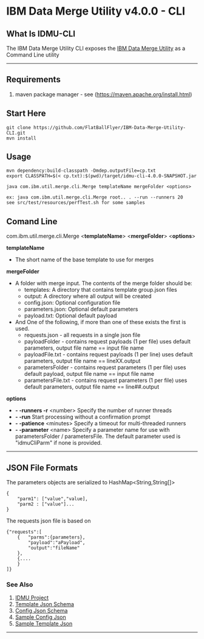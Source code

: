 # IBM Data Merge Utility v4.0.0 - CLI

## What Is IDMU-CLI
The IBM Data Merge Utility CLI exposes the [IBM Data Merge Utility](http://flatballflyer.github.io/IBM-Data-Merge-Utility/) as a Command Line utility

---

## Requirements
1. maven package manager - see (https://maven.apache.org/install.html)

## Start Here

```
git clone https://github.com/FlatBallFlyer/IBM-Data-Merge-Utility-CLI.git
mvn install
```

## Usage

```
mvn dependency:build-classpath -Dmdep.outputFile=cp.txt
export CLASSPATH=$(< cp.txt):$(pwd)/target/idmu-cli-4.0.0-SNAPSHOT.jar

java com.ibm.util.merge.cli.Merge templateName mergeFolder <options>

ex: java com.ibm.util.merge.cli.Merge root.. . --run --runners 20
see src/test/resources/perfTest.sh for some samples
```
## Comand Line
com.ibm.util.merge.cli.Merge &lt;__templateName__&gt; &lt;__mergeFolder__&gt; &lt;__options__&gt;

__templateName__
- The short name of the base template to use for merges 		

__mergeFolder__
- A folder with merge input. The contents of the merge folder should be:
  - templates: A directory that contains template group.json files 
  - output: A directory where all output will be created
  - config.json: Optional configuration file
  - parameters.json: Optional default parameters
  - payload.txt: Optional default payload
- And One of the following, if more than one of these exists the first is used.
  - requests.json - all requests in a single json file
  - payloadFolder - contains request payloads (1 per file) uses default parameters, output file name == input file name 
  - payloadFile.txt - contains request payloads (1 per line) uses default parameters, output file name == lineXX.output
  - parametersFolder - contains request parameters (1 per file) uses default payload, output file name == input file name
  - parametersFile.txt - contains request parameters (1 per file) uses default parameters, output file name == line##.output

__options__									
- __- -runners  -r__ &lt;number&gt;
Specify the number of runner threads		
- __- -run__ 
Start processing without a confirmation prompt		
- __- -patience__ &lt;minutes&gt;
Specify a timeout for multi-threaded runners
- __- -parameter__ &lt;name&gt;
Specify a parameter name for use with parametersFolder / parametersFile. 
The default parameter used is "idmuCliParm" if none is provided.
												
---

## JSON File Formats
The parameters objects are serialized to HashMap<String,String[]>

```
{
	"parm1": ["value","value], 
	"parm2 : ["value"]...
}
```

The requests json file is based on
```
{"requests":[
	{	"parms":{parameters}, 
		"payload":"aPayload", 
		"output":"fileName"
	},
	{....
	}
]}
```
 	
### See Also
1. [IDMU Project](https://github.com/FlatBallFlyer/IBM-Data-Merge-Utility)
1. [Template Json Schema](https://github.com/FlatBallFlyer/IBM-Data-Merge-Utility/blob/master/WebContent/jsonSchema/schema.template.json)
1. [Config Json Schema](https://github.com/FlatBallFlyer/IBM-Data-Merge-Utility/blob/master/WebContent/jsonSchema/schema.config.json)
1. [Sample Config Json](https://github.com/FlatBallFlyer/IBM-Data-Merge-Utility/blob/master/src/test/resources/config.sample.json)
1. [Sample Template Json](https://github.com/FlatBallFlyer/IBM-Data-Merge-Utility/blob/master/src/test/resources/system.sample.json)

---